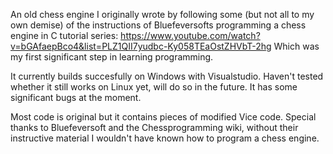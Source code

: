 An old chess engine I originally wrote by following some (but not all to my own demise) of the instructions of Bluefeversofts programming a chess engine in C tutorial series: https://www.youtube.com/watch?v=bGAfaepBco4&list=PLZ1QII7yudbc-Ky058TEaOstZHVbT-2hg 
Which was my first significant step in learning programming.

It currently builds succesfully on Windows with Visualstudio. Haven't tested whether it still works on Linux yet, will do so in the future. 
It has some significant bugs at the moment.

Most code is original but it contains pieces of modified Vice code.
Special thanks to Bluefeversoft and the Chessprogramming wiki, without their instructive material I wouldn't have known how to program a chess engine.
